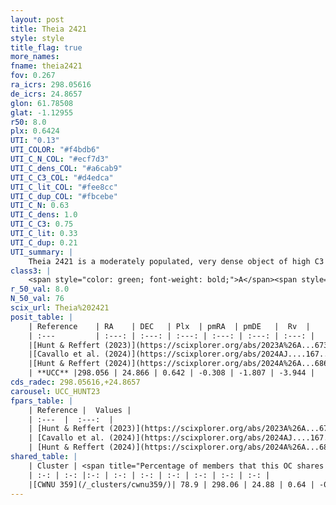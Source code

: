 ```yaml
---
layout: post
title: Theia 2421
style: style
title_flag: true
more_names: 
fname: theia2421
fov: 0.267
ra_icrs: 298.05616
de_icrs: 24.8657
glon: 61.78508
glat: -1.12955
r50: 8.0
plx: 0.6424
UTI: "0.13"
UTI_COLOR: "#f4bdb6"
UTI_C_N_COL: "#ecf7d3"
UTI_C_dens_COL: "#a6cab9"
UTI_C_C3_COL: "#d4edca"
UTI_C_lit_COL: "#fee8cc"
UTI_C_dup_COL: "#fbcebe"
UTI_C_N: 0.63
UTI_C_dens: 1.0
UTI_C_C3: 0.75
UTI_C_lit: 0.33
UTI_C_dup: 0.21
UTI_summary: |
    Theia 2421 is a moderately populated, very dense object of high C3 quality. It was recently reported in the literature.<br><br><span style="color: #99180f; font-weight: bold;">Warning: </span>This is likely a duplicate object, which shares a large percentage of members with at least one previously reported entry.
class3: |
    <span style="color: green; font-weight: bold;">A</span><span style="color: #FFC300; font-weight: bold;">B</span>
r_50_val: 8.0
N_50_val: 76
scix_url: Theia%202421
posit_table: |
    | Reference    | RA    | DEC   | Plx  | pmRA  | pmDE   |  Rv  |
    | :---         | :---: | :---: | :---: | :---: | :---: | :---: |
    |[Hunt & Reffert (2023)](https://scixplorer.org/abs/2023A%26A...673A.114H) | 298.044 | 24.844 | 0.64 | -0.332 | -1.864 | -6.183 |
    |[Cavallo et al. (2024)](https://scixplorer.org/abs/2024AJ....167...12C) | 298.054 | 24.912 | 0.636 | -- | -- | -- |
    |[Hunt & Reffert (2024)](https://scixplorer.org/abs/2024A%26A...686A..42H) | 298.044 | 24.844 | 0.64 | -0.332 | -1.864 | -6.183 |
    | **UCC** |298.056 | 24.866 | 0.642 | -0.308 | -1.807 | -3.944 | 
cds_radec: 298.05616,+24.8657
carousel: UCC_HUNT23
fpars_table: |
    | Reference |  Values |
    | :---  |  :---:  |
    | [Hunt & Reffert (2023)](https://scixplorer.org/abs/2023A%26A...673A.114H) | `AV50=2.772, diffAV50=1.81, MOD50=10.858, logAge50=8.134` |
    | [Cavallo et al. (2024)](https://scixplorer.org/abs/2024AJ....167...12C) | `AV50=2.66, dMod50=11.04, logAge50=8.3, [Fe/H]50=0.69` |
    | [Hunt & Reffert (2024)](https://scixplorer.org/abs/2024A%26A...686A..42H) | `MassJ=299.440` |
shared_table: |
    | Cluster | <span title="Percentage of members that this OC shares with the ones listed">%</span>   | RA   | DEC   | Plx   | pmRA  | pmDE  | Rv | UTI |
    | :-: | :-: |:-: | :-: | :-: | :-: | :-: | :-: | :-: |
    |[CWNU 359](/_clusters/cwnu359/)| 78.9 | 298.06 | 24.88 | 0.64 | -0.3 | -1.79 | -3.94 |0.46 |
---
```

